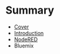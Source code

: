# Summary

* [Cover](README.md)
* [Introduction](Introduction.md)
* [NodeRED](NodeRED.md)
* Bluemix

